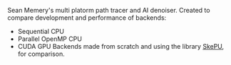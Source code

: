Sean Memery's multi platorm path tracer and AI denoiser.
Created to compare development and performance of backends:
  - Sequential CPU
  - Parallel OpenMP CPU
  - CUDA GPU
 Backends made from scratch and using the library [SkePU](https://skepu.github.io/), for comparison. 
